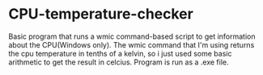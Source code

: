 # CPU-temperature-checker
Basic program that runs a wmic command-based script to get information about the CPU(Windows only).
The wmic command that I'm using returns the cpu temperature in tenths of a kelvin, so i just used some basic arithmetic to get the result in celcius.
Program is run as a .exe file.

